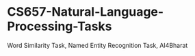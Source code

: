 # CS657-Natural-Language-Processing-Tasks
Word Similarity Task, Named Entity Recognition Task, AI4Bharat 
